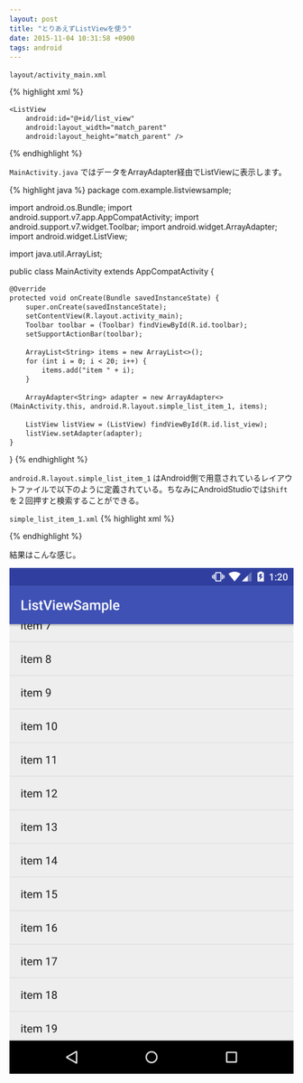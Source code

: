 ```yaml
---
layout: post
title: "とりあえずListViewを使う"
date: 2015-11-04 10:31:58 +0900
tags: android
---
```

`layout/activity_main.xml`

{% highlight xml %}
<?xml version="1.0" encoding="utf-8"?>
<LinearLayout xmlns:android="http://schemas.android.com/apk/res/android"
    android:layout_width="match_parent"
    android:layout_height="match_parent"
    android:orientation="vertical" >

    <ListView
        android:id="@+id/list_view"
        android:layout_width="match_parent"
        android:layout_height="match_parent" />
</LinearLayout>
{% endhighlight %}

`MainActivity.java` ではデータをArrayAdapter経由でListViewに表示します。

{% highlight java %}
package com.example.listviewsample;

import android.os.Bundle;
import android.support.v7.app.AppCompatActivity;
import android.support.v7.widget.Toolbar;
import android.widget.ArrayAdapter;
import android.widget.ListView;

import java.util.ArrayList;

public class MainActivity extends AppCompatActivity {

    @Override
    protected void onCreate(Bundle savedInstanceState) {
        super.onCreate(savedInstanceState);
        setContentView(R.layout.activity_main);
        Toolbar toolbar = (Toolbar) findViewById(R.id.toolbar);
        setSupportActionBar(toolbar);

        ArrayList<String> items = new ArrayList<>();
        for (int i = 0; i < 20; i++) {
            items.add("item " + i);
        }

        ArrayAdapter<String> adapter = new ArrayAdapter<>(MainActivity.this, android.R.layout.simple_list_item_1, items);

        ListView listView = (ListView) findViewById(R.id.list_view);
        listView.setAdapter(adapter);
    }
}
{% endhighlight %}

`android.R.layout.simple_list_item_1` はAndroid側で用意されているレイアウトファイルで以下のように定義されている。ちなみにAndroidStudioでは`Shift`を２回押すと検索することができる。

`simple_list_item_1.xml`
{% highlight xml %}
<?xml version="1.0" encoding="utf-8"?>
<TextView xmlns:android="http://schemas.android.com/apk/res/android"
    android:id="@android:id/text1"
    android:layout_width="match_parent"
    android:layout_height="wrap_content"
    android:textAppearance="?android:attr/textAppearanceListItemSmall"
    android:gravity="center_vertical"
    android:paddingStart="?android:attr/listPreferredItemPaddingStart"
    android:paddingEnd="?android:attr/listPreferredItemPaddingEnd"
    android:minHeight="?android:attr/listPreferredItemHeightSmall" />
{% endhighlight %}

結果はこんな感じ。

![listview](/images/listview1.png "listview")
